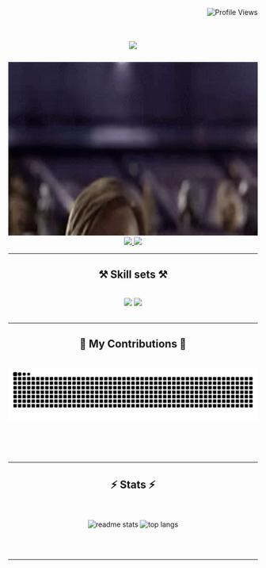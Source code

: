 <p align="right">
  <img src="https://komarev.com/ghpvc/?username=arhis222&label=Profile%20views&color=8a2be2&style=flat" alt="Profile Views" />
</p>

<h1 align="center">
    <img src="https://readme-typing-svg.herokuapp.com/?font=Fira+Code&size=45&center=true&vCenter=true&width=500&height=70&duration=4000&lines=Hello+There!+👋;I'm+arhan;" />
</h1>

<img src="https://github.com/arhis222/arhis222/raw/main/hello-there-hi-there.gif" width="900" height="350"/>

 
<div align="center"> 
  <a href="mailto:arhanyo@gmail.com">
    <img src="https://img.shields.io/badge/Gmail-333333?style=for-the-badge&logo=gmail&logoColor=red" />
  </a>
  
  <a href="https://linkedin.com/in/arhan-unay-1a57b72bb" target="_blank">
    <img src="https://img.shields.io/badge/LinkedIn-0077B5?style=for-the-badge&logo=linkedin&logoColor=white" target="_blank" />
  </a>
</div>

 <hr/>
 
<h2 align="center">⚒️ Skill sets ⚒️</h2>
<br/>
<div align="center">
    <img src="https://skillicons.dev/icons?i=cs,cpp,javascript,python,ocaml,unity,react,html,css,r,typescript,sqlite" />
    <img src="https://skillicons.dev/icons?i=,pycharm,idea,vscode,visualstudio,github,git," /><br>
</div>

<br/>
<hr/>

<div align="center">
  <h2>🐍 My Contributions 🐍</h2>
  <br>
  <img alt="snake eating my contributions" src="https://raw.githubusercontent.com/arhis222/arhis222/output/github-contribution-grid-snake.svg" />
  
  <br/><br/><br/>
</div>

<hr/>

<h2 align="center">⚡ Stats ⚡</h2>
<br>
<div align=center>
    <br>
  <img width=450 src="https://github-readme-stats.vercel.app/api?username=arhis222&show_icons=true&hide_border=true&theme=cobalt&bg_color=0D1117" alt="readme stats" />
  <img width=280 src="https://github-readme-stats.vercel.app/api/top-langs/?username=arhis222&layout=compact&hide_border=true&theme=cobalt&bg_color=0D1117" alt="top langs" />
</div>
    
<br/><br/>

<hr/>

